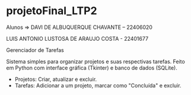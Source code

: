 # projetoFinal_LTP2

Alunos => DAVI DE ALBUQUERQUE CHAVANTE – 22406020

  LUIS ANTONIO LUSTOSA DE ARAUJO COSTA - 22401677


 Gerenciador de Tarefas

Sistema simples para organizar projetos e suas respectivas tarefas.
Feito em Python com interface gráfica (Tkinter) e banco de dados (SQLite).

- Projetos: Criar, atualizar e excluir.
- Tarefas: Adicionar a um projeto, marcar como "Concluída" e excluir.

